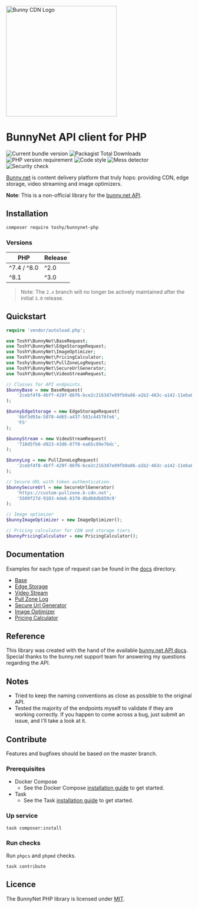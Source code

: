 <br />
<a href="https://bunny.net?ref=pji59zr7a4">
    <img alt="Bunny CDN Logo" src="https://bunny.net/v2/images/bunnynet-logo-dark.svg" width="300" />
</a>

# BunnyNet API client for PHP

<div align="left">
    <img src="https://img.shields.io/packagist/v/toshy/bunnynet-php?label=Packagist" alt="Current bundle version" />
    <img src="https://img.shields.io/packagist/dt/toshy/bunnynet-php?label=Downloads" alt="Packagist Total Downloads" />
    <img src="https://img.shields.io/packagist/php-v/toshy/bunnynet-php?label=PHP" alt="PHP version requirement" />
    <img src="https://img.shields.io/github/actions/workflow/status/toshy/bunnynet-php/phpcs.yml?branch=master&label=PHPCS" alt="Code style">
    <img src="https://img.shields.io/github/actions/workflow/status/toshy/bunnynet-php/phpmd.yml?branch=master&label=PHPMD" alt="Mess detector">
    <img src="https://img.shields.io/github/actions/workflow/status/toshy/bunnynet-php/security.yml?branch=master&label=Security check" alt="Security check">
</div>

<a href="https://bunny.net?ref=pji59zr7a4">Bunny.net<a/> is content delivery platform that truly hops: providing CDN,
edge storage, video streaming and image optimizers.

**Note**: This is a non-official library for the [bunny.net API](https://docs.bunny.net/docs).

## Installation

```bash
composer require toshy/bunnynet-php
```

### Versions

| PHP         | Release |
|-------------|---------|
| ^7.4 / ^8.0 | ^2.0    |
| ^8.1        | ^3.0    |

> Note: The `2.x` branch will no longer be actively maintained after the initial `3.0` release.


## Quickstart

```php
require 'vendor/autoload.php';

use ToshY\BunnyNet\BaseRequest;
use ToshY\BunnyNet\EdgeStorageRequest;
use ToshY\BunnyNet\ImageOptimizer;
use ToshY\BunnyNet\PricingCalculator;
use Toshy\BunnyNet\PullZoneLogRequest;
use ToshY\BunnyNet\SecureUrlGenerator;
use ToshY\BunnyNet\VideoStreamRequest;

// Classes for API endpoints.
$bunnyBase = new BaseRequest(
    '2cebf4f8-4bff-429f-86f6-bce2c2163d7e89fb0a86-a1b2-463c-a142-11eba8811989'
);

$bunnyEdgeStorage = new EdgeStorageRequest(
    '6bf3d93a-5078-4d65-a437-501c44576fe6',
    'FS'
);

$bunnyStream = new VideoStreamRequest(
    '710d5fb6-d923-43d6-87f8-ea65c09e76dc',
);

$bunnyLog = new PullZoneLogRequest(
    '2cebf4f8-4bff-429f-86f6-bce2c2163d7e89fb0a86-a1b2-463c-a142-11eba8811989',
);

// Secure URL with token authentication.
$bunnySecureUrl = new SecureUrlGenerator(
    'https://custom-pullzone.b-cdn.net',
    '5509f27d-9103-4de6-8370-8bd68db859c9'
);

// Image optimizer
$bunnyImageOptimizer = new ImageOptimizer();

// Pricing calculator for CDN and storage tiers.
$bunnyPricingCalculator = new PricingCalculator();
```

## Documentation

Examples for each type of request can be found in the [docs](./docs) directory.

* [Base](docs/BaseRequest.md)
* [Edge Storage](docs/EdgeStorageRequest.md)
* [Video Stream](docs/VideoStreamRequest.md)
* [Pull Zone Log](docs/PullZoneLogRequest.md)
* [Secure Url Generator](docs/SecureUrlGenerator.md)
* [Image Optimizer](docs/ImageOptimizer.md)
* [Pricing Calculator](docs/PricingCalculator.md)

## Reference

This library was created with the hand of the
available [bunny.net API docs](https://docs.bunny.net/reference/bunnynet-api-overview). <br />
Special thanks to the bunny.net support team for answering my questions regarding the API.

## Notes

* Tried to keep the naming conventions as close as possible to the original API.
* Tested the majority of the endpoints myself to validate if they are working correctly. If you happen to
  come across a bug, just submit an issue, and I'll take a look at it.

## Contribute

Features and bugfixes should be based on the master branch.

### Prerequisites

* Docker Compose
    * See the Docker Compose [installation guide](https://docs.docker.com/compose/install/) to get started.
* Task
    * See the Task [installation guide](https://taskfile.dev/installation/) to get started.

### Up service

```shell
task composer:install 
```

### Run checks

Run `phpcs` and `phpmd` checks.

```shell
task contribute
```

## Licence

The BunnyNet PHP library is licensed under [MIT](LICENSE).
